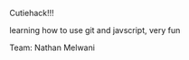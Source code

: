 Cutiehack!!!

learning how to use git and javscript, very fun

Team:
Nathan Melwani
<add your names with a pull request>
